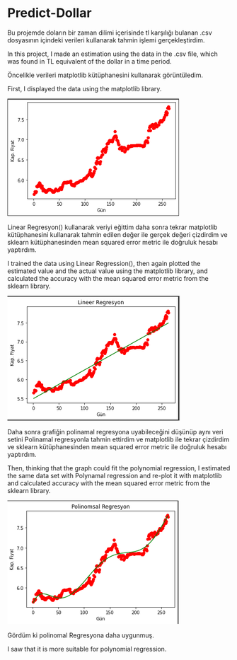 # Predict-Dollar
  Bu projemde doların bir zaman dilimi içerisinde tl karşılığı bulanan .csv dosyasının içindeki verileri kullanarak tahmin işlemi gerçekleştirdim.
  
  In this project, I made an estimation using the data in the .csv file, which was found in TL equivalent of the dollar in a time period.
  
  Öncelikle verileri matplotlib kütüphanesini kullanarak görüntüledim.
  
  First, I displayed the data using the matplotlib library.
  
  ![alt text](https://github.com/MelisaYasak/Predict-Dollar/blob/main/dollar1.png?raw=true)
  
  Linear Regresyon() kullanarak veriyi eğittim daha sonra tekrar matplotlib kütüphanesini kullanarak tahmin edilen değer ile gerçek değeri çizdirdim ve sklearn kütüphanesinden mean squared error metric ile doğruluk hesabı yaptırdım.
  
  I trained the data using Linear Regression(), then again plotted the estimated value and the actual value using the matplotlib library, and calculated the accuracy with the mean squared error metric from the sklearn library.
  
  ![alt text](https://github.com/MelisaYasak/Predict-Dollar/blob/main/dollar2.png?raw=true)
  
  Daha sonra grafiğin polinamal regresyona uyabileceğini düşünüp aynı veri setini Polinamal regresyonla tahmin ettirdim ve matplotlib ile tekrar çizdirdim ve sklearn kütüphanesinden mean squared error metric ile doğruluk hesabı yaptırdım.
  
  Then, thinking that the graph could fit the polynomial regression, I estimated the same data set with Polynamal regression and re-plot it with matplotlib and calculated accuracy with the mean squared error metric from the sklearn library.
  
  ![alt text](https://github.com/MelisaYasak/Predict-Dollar/blob/main/dollar3.png?raw=true)
  
  Gördüm ki polinomal Regresyona daha uygunmuş.
  
  I saw that it is more suitable for polynomial regression.
